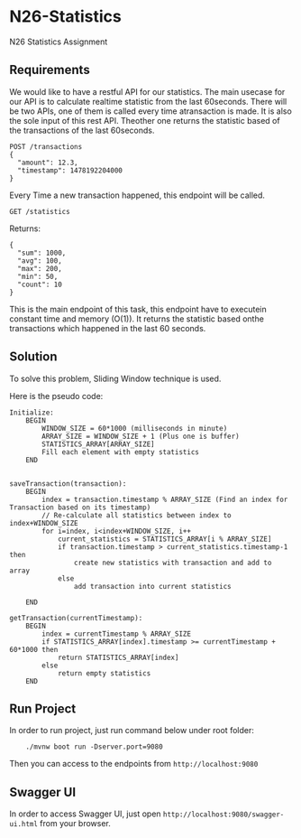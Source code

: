 # N26-Statistics
N26 Statistics Assignment

Requirements
---------------
We would like​ ​to​ ​have​ ​a​ ​restful​ ​API​ ​for​ ​our​ ​statistics.​ ​The​ ​main​ ​use​ ​case​ ​for​ ​our​ ​API​ ​is​ ​to calculate​ ​realtime​ ​statistic​ ​from​ ​the​ ​last​ ​60​ ​seconds.​ ​There​ ​will​ ​be​ ​two​ ​APIs,​ ​one​ ​of​ ​them​ ​is called​ ​every​ ​time​ ​a​ ​transaction​ ​is​ ​made.​ ​It​ ​is​ ​also​ ​the​ ​sole​ ​input​ ​of​ ​this​ ​rest​ ​API.​ ​The​ ​other​ ​one returns​ ​the​ ​statistic​ ​based​ ​of​ ​the​ ​transactions​ ​of​ ​the​ ​last​ ​60​ ​seconds.

    POST /transactions 
    {
      ​​​​​​​​​​​​​"amount": ​​12.3,
      ​​​​​​"timestamp": ​​1478192204000
    } 

Every Time a new transaction happened, this endpoint will be called. 

`GET​ ​/statistics` 

Returns:  

    {
      ​​​​​​​​​​​​​​"sum": ​​1000,
      ​​​​​​​​​​​​​​"avg": ​​100,
      ​​​​​​​​​​​​​​"max": ​​200,
      ​​​​​​​​​​​​​​"min": ​​50,
      ​​​​​​​​​​​​​​"count": ​​10
    }

This​ ​is​ ​the​ ​main​ ​endpoint​ ​of​ ​this​ ​task,​ ​this​ ​endpoint​ ​have​ ​to​ ​execute​ ​in​ ​constant​ ​time​ ​and memory​ ​(O(1)).​ ​It​ ​returns​ ​the​ ​statistic​ ​based​ ​on​ ​the​ ​transactions​ ​which​ ​happened​ ​in​ ​the​ ​last​ ​60 seconds.      

Solution
--------

To solve this problem, Sliding Window technique is used.

Here is the pseudo code:

    Initialize:
        BEGIN
            WINDOW_SIZE = 60*1000 (milliseconds in minute)
            ARRAY_SIZE = WINDOW_SIZE + 1 (Plus one is buffer)
            STATISTICS_ARRAY[ARRAY_SIZE]
            Fill each element with empty statistics
        END
    

    saveTransaction(transaction):
        BEGIN
            index = transaction.timestamp % ARRAY_SIZE (Find an index for Transaction based on its timestamp)
            // Re-calculate all statistics between index to index+WINDOW_SIZE
            for i=index, i<index+WINDOW_SIZE, i++
                current_statistics = STATISTICS_ARRAY[i % ARRAY_SIZE]
                if transaction.timestamp > current_statistics.timestamp-1 then
                    create new statistics with transaction and add to array
                else
                    add transaction into current statistics
            
        END
    
    getTransaction(currentTimestamp):
        BEGIN
            index = currentTimestamp % ARRAY_SIZE
            if STATISTICS_ARRAY[index].timestamp >= currentTimestamp + 60*1000 then
                return STATISTICS_ARRAY[index]
            else
                return empty statistics
        END
        
Run Project
-----------
In order to run project, just run command below under root folder:

        ./mvnw boot run -Dserver.port=9080

Then you can access to the endpoints from `http://localhost:9080`

Swagger UI
----------
In order to access Swagger UI, just open `http://localhost:9080/swagger-ui.html` from your browser.